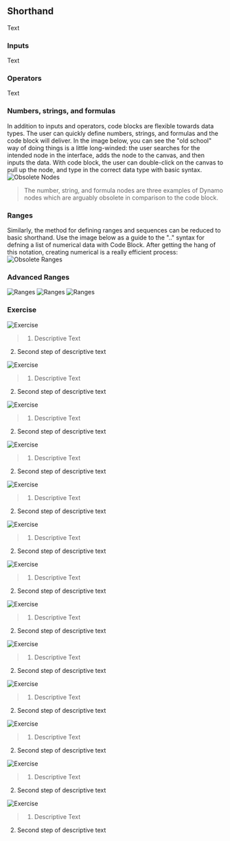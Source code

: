 ## Shorthand
Text

### Inputs
Text

### Operators
Text

### Numbers, strings, and formulas
In addition to inputs and operators, code blocks are flexible towards data types.  The user can quickly define numbers, strings, and formulas and the code block will deliver.  In the image below, you can see the "old school" way of doing things is a little long-winded: the user searches for the intended node in the interface, adds the node to the canvas, and then inputs the data.  With code block, the user can double-click on the canvas to pull up the node, and type in the correct data type with basic syntax.
![Obsolete Nodes](images/7-3/obsolete01.png)
>The number, string, and formula nodes are three examples of Dynamo nodes which are arguably obsolete in comparison to the code block.

### Ranges
Similarly, the method for defining ranges and sequences can be reduced to basic shorthand.  Use the image below as a guide to the ".." syntax for defning a list of numerical data with Code Block. After getting the hang of this notation, creating numerical is a really efficient process:
![Obsolete Ranges](images/7-3/obsolete02.png)

### Advanced Ranges
![Ranges](images/7-3/01.png)
![Ranges](images/7-3/03.png)
![Ranges](images/7-3/02.png)
### Exercise
![Exercise](images/7-3/Exercise/13.png)
>1. Descriptive Text
2. Second step of descriptive text

![Exercise](images/7-3/Exercise/12.png)
>1. Descriptive Text
2. Second step of descriptive text

![Exercise](images/7-3/Exercise/11.png)
>1. Descriptive Text
2. Second step of descriptive text

![Exercise](images/7-3/Exercise/06.png)
>1. Descriptive Text
2. Second step of descriptive text

![Exercise](images/7-3/Exercise/10.png)
>1. Descriptive Text
2. Second step of descriptive text

![Exercise](images/7-3/Exercise/09.png)
>1. Descriptive Text
2. Second step of descriptive text

![Exercise](images/7-3/Exercise/07.png)
>1. Descriptive Text
2. Second step of descriptive text

![Exercise](images/7-3/Exercise/05.png)
>1. Descriptive Text
2. Second step of descriptive text

![Exercise](images/7-3/Exercise/04.png)
>1. Descriptive Text
2. Second step of descriptive text

![Exercise](images/7-3/Exercise/03.png)
>1. Descriptive Text
2. Second step of descriptive text

![Exercise](images/7-3/Exercise/02.png)
>1. Descriptive Text
2. Second step of descriptive text

![Exercise](images/7-3/Exercise/01.png)
>1. Descriptive Text
2. Second step of descriptive text

![Exercise](images/7-3/Exercise/00.png)
>1. Descriptive Text
2. Second step of descriptive text

